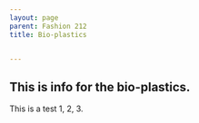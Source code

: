 ```yaml
---
layout: page
parent: Fashion 212
title: Bio-plastics


---
```


## This is info for the bio-plastics.

This is a test 1, 2, 3.
